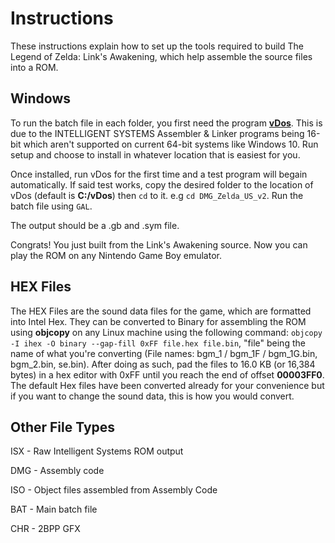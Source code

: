 # Instructions

These instructions explain how to set up the tools required to build The Legend of Zelda: Link's Awakening, 
which help assemble the source files into a ROM.


## Windows

To run the batch file in each folder, you first need the program [**vDos**](https://www.vdos.info/download.html).
This is due to the INTELLIGENT SYSTEMS Assembler & Linker programs being 16-bit which aren't supported on current
64-bit systems like Windows 10. Run setup and choose to install in whatever location that is easiest for you.

Once installed, run vDos for the first time and a test program will begain automatically. If said test works,
copy the desired folder to the location of vDos (default is **C:/vDos**) then ```cd``` to it. e.g ```cd DMG_Zelda_US_v2```.
Run the batch file using ```GAL```. 

The output should be a .gb and .sym file.


Congrats! You just built from the Link's Awakening source. Now you can play the ROM on any 
Nintendo Game Boy emulator. 


## HEX Files

The HEX Files are the sound data files for the game, which are formatted into Intel Hex.
They can be converted to Binary for assembling the ROM using **objcopy** on any Linux machine
using the following command: ```objcopy -I ihex -O binary --gap-fill 0xFF file.hex file.bin```,
"file" being the name of what you're converting (File names: bgm_1 / bgm_1F / bgm_1G.bin, bgm_2.bin, se.bin).
After doing as such, pad the files to 16.0 KB (or 16,384 bytes) in a hex editor with 0xFF until you reach
the end of offset **00003FF0**. The default Hex files have been converted already for your convenience but if
you want to change the sound data, this is how you would convert. 


## Other File Types

ISX - Raw Intelligent Systems ROM output

DMG - Assembly code

ISO - Object files assembled from Assembly Code

BAT - Main batch file 

CHR - 2BPP GFX 
